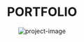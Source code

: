 <h1 align="center" id="title">PORTFOLIO</h1>

<p align="center"><img src="https://socialify.git.ci/adibxr/immortal/image?custom_description=THIS+IS+PORTFOLIO+OF+IMMORTAL+&amp;description=1&amp;forks=1&amp;issues=1&amp;language=1&amp;name=1&amp;owner=1&amp;pattern=Overlapping+Hexagons&amp;pulls=1&amp;stargazers=1&amp;theme=Light" alt="project-image"></p>
